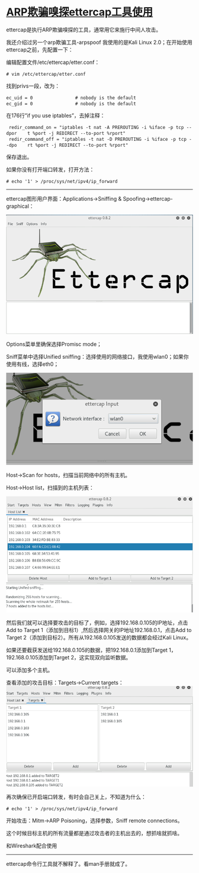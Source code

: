# [ARP欺骗嗅探ettercap工具使用]( http://topspeedsnail.com/kali-linux-ettercap-arp-spoof-attack/ )

ettercap是执行ARP欺骗嗅探的工具，通常用它来施行中间人攻击。

我还介绍过另一个arp欺骗工具-arpspoof
我使用的是Kali Linux 2.0；在开始使用ettercap之前，先配置一下：

编辑配置文件/etc/ettercap/etter.conf：

```shell
# vim /etc/ettercap/etter.conf
```

找到privs一段，改为：

```shell
ec_uid = 0                # nobody is the default
ec_gid = 0                # nobody is the default
```

在176行”if you use iptables”，去掉注释：

```shell
 redir_command_on = "iptables -t nat -A PREROUTING -i %iface -p tcp --dpor    t %port -j REDIRECT --to-port %rport"
 redir_command_off = "iptables -t nat -D PREROUTING -i %iface -p tcp --dpo    rt %port -j REDIRECT --to-port %rport"
```

保存退出。

如果你没有打开端口转发，打开方法：

```shell
# echo '1' > /proc/sys/net/ipv4/ip_forward
```

------

ettercap图形用户界面：Applications->Sniffing & Spoofing->ettercap-graphical：

![img](../../../../_ImageAssets/2017-04-25-14916410231202-1581241624580.png)

Options菜单里确保选择Promisc mode；

Sniff菜单中选择Unified sniffing：选择使用的网络接口，我使用wlan0；如果你使用有线，选择eth0；

![img](../../../../_ImageAssets/2017-04-25-14916410336839-1581241624580.png)

Host->Scan for hosts，扫描当前网络中的所有主机。

Host->Host list，扫描到的主机列表：

![img](../../../../_ImageAssets/2017-04-25-14916410473320-1581241624605.png)

然后我们就可以选择要攻击的目标了，例如，选择192.168.0.105的IP地址，点击Add to Target 1（添加到目标1）,然后选择网关的IP地址192.168.0.1，点击Add to Target 2（添加到目标2）。所有从192.168.0.105发送的数据都会经过Kali Linux。

如果还要截获发送给192.168.0.105的数据，把192.168.0.1添加到Target 1，192.168.0.105添加到Target 2，这实现双向监听数据。

可以添加多个主机。

查看添加的攻击目标：Targets->Current targets：
![img](../../../../_ImageAssets/2017-04-25-14916410664365-1581241624608.png)

再次确保已开启端口转发，有时会自己关上，不知道为什么：

```shell
# echo '1' > /proc/sys/net/ipv4/ip_forward
```

开始攻击：Mitm->ARP Poisoning，选择参数，Sniff remote connections。

这个时候目标主机的所有流量都是通过攻击者的主机出去的，想抓啥就抓啥。

和Wireshark配合使用

------

ettercap命令行工具就不解释了。看man手册就成了。